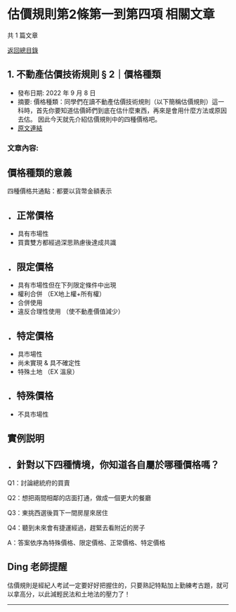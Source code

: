 # 估價規則第2條第一到第四項 相關文章

共 1 篇文章

[返回總目錄](00_總目錄.md)

## 1. 不動產估價技術規則 § 2｜價格種類

- 發布日期: 2022 年 9 月 8 日
- 摘要: 價格種類：同學們在讀不動產估價技術規則（以下簡稱估價規則）這一科時，首先你要知道估價師們到底在估什麼東西，再來是會用什麼方法或原因去估。
因此今天就先介紹估價規則中的四種價格吧。
- [原文連結](https://www.jasper-realestate.com/%e5%83%b9%e6%a0%bc%e7%a8%ae%e9%a1%9e/)

### 文章內容:

## 價格種類的意義

四種價格共通點：都要以貨幣金額表示

## ．正常價格

- 具有市場性
- 買賣雙方都經過深思熟慮後達成共識

## ．限定價格

- 具有市場性但在下列限定條件中出現
- 權利合併 （EX地上權+所有權）
- 合併使用
- 違反合理性使用 （使不動產價值減少）

## ．特定價格

- 具市場性
- 尚未實現 & 具不確定性
- 特殊土地 （EX 溫泉）

## ．特殊價格

- 不具市場性

## 實例説明

## ．針對以下四種情境，你知道各自屬於哪種價格嗎？

Q1：討論總統府的買賣

Q2：想把兩間相鄰的店面打通，做成一個更大的餐廳

Q3：東挑西選後買下一間房屋來居住

Q4：聽到未來會有捷運經過，趕緊去看附近的房子

A：答案依序為特殊價格、限定價格、正常價格、特定價格

## Ding 老師提醒

估價規則是經紀人考試一定要好好把握住的，只要熟記特點加上勤練考古題，就可以拿高分，以此減輕民法和土地法的壓力了！

---

